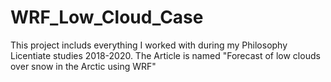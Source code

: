 # WRF_Low_Cloud_Case
This project includs everything I worked with during my Philosophy Licentiate studies 2018-2020. The Article is named 
"Forecast of low clouds over snow in the Arctic using WRF"
